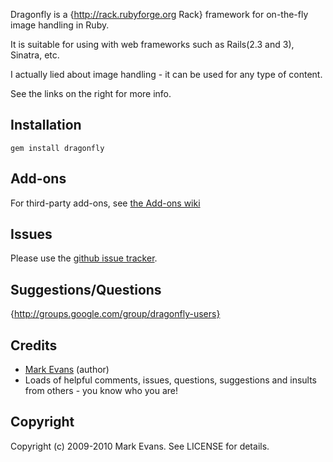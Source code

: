 Dragonfly is a {http://rack.rubyforge.org Rack} framework for on-the-fly image handling in Ruby.

It is suitable for using with web frameworks such as Rails(2.3 and 3), Sinatra, etc.

I actually lied about image handling - it can be used for any type of content.

See the links on the right for more info.

Installation
------------

    gem install dragonfly

Add-ons
-------
For third-party add-ons, see [the Add-ons wiki](http://github.com/markevans/dragonfly/wiki/Dragonfly-add-ons)

Issues
------
Please use the <a href="http://github.com/markevans/dragonfly/issues">github issue tracker</a>.

Suggestions/Questions
---------------------
{http://groups.google.com/group/dragonfly-users}

Credits
-------
- [Mark Evans](http://github.com/markevans) (author)
- Loads of helpful comments, issues, questions, suggestions and insults from others - you know who you are!

Copyright
---------
Copyright (c) 2009-2010 Mark Evans. See LICENSE for details.
